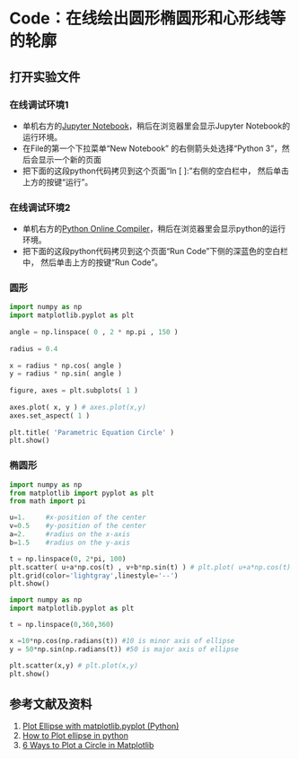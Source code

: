 # Code：在线绘出圆形椭圆形和心形线等的轮廓

## 打开实验文件

### 在线调试环境1

- 单机右方的[Jupyter Notebook](https://mybinder.org/v2/gh/ipython/ipython-in-depth/master?filepath=binder/Index.ipynb)，稍后在浏览器里会显示Jupyter Notebook的运行环境。
- 在File的第一个下拉菜单“New Notebook” 的右侧箭头处选择“Python 3”，然后会显示一个新的页面
- 把下面的这段python代码拷贝到这个页面“In [ ]:”右侧的空白栏中， 然后单击上方的按键“运行”。

### 在线调试环境2

- 单机右方的[Python Online Compiler](https://www.alphacodingskills.com/compile-python-online.php)，稍后在浏览器里会显示python的运行环境。
- 把下面的这段python代码拷贝到这个页面“Run Code”下侧的深蓝色的空白栏中， 然后单击上方的按键“Run Code”。

### 圆形
```python
import numpy as np 
import matplotlib.pyplot as plt 
 
angle = np.linspace( 0 , 2 * np.pi , 150 ) 
 
radius = 0.4
 
x = radius * np.cos( angle ) 
y = radius * np.sin( angle ) 
 
figure, axes = plt.subplots( 1 ) 
 
axes.plot( x, y ) # axes.plot(x,y)
axes.set_aspect( 1 ) 
 
plt.title( 'Parametric Equation Circle' ) 
plt.show() 
```

### 椭圆形
```python
import numpy as np
from matplotlib import pyplot as plt
from math import pi

u=1.     #x-position of the center
v=0.5    #y-position of the center
a=2.     #radius on the x-axis
b=1.5    #radius on the y-axis

t = np.linspace(0, 2*pi, 100)
plt.scatter( u+a*np.cos(t) , v+b*np.sin(t) ) # plt.plot( u+a*np.cos(t) , v+b*np.sin(t) ) 
plt.grid(color='lightgray',linestyle='--')
plt.show()
```

```python
import numpy as np
import matplotlib.pyplot as plt

t = np.linspace(0,360,360)

x =10*np.cos(np.radians(t)) #10 is minor axis of ellipse
y = 50*np.sin(np.radians(t)) #50 is major axis of ellipse

plt.scatter(x,y) # plt.plot(x,y)
plt.show()
```

## 参考文献及资料

1. [Plot Ellipse with matplotlib.pyplot (Python)](https://stackoverflow.com/questions/10952060/plot-ellipse-with-matplotlib-pyplot-python)
2. [How to Plot ellipse in python](https://www.engineerknow.com/2021/03/how-to-plot-ellipse-in-python.html)
3. [6 Ways to Plot a Circle in Matplotlib](https://www.pythonpool.com/matplotlib-circle/)


